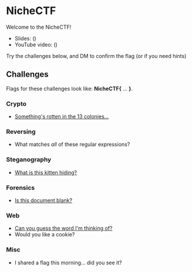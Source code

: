 # NicheCTF

Welcome to the NicheCTF!
* Slides: ()
* YouTube video: ()

Try the challenges below, and DM to confirm the flag (or if you need hints)

## Challenges
Flags for these challenges look like: **NicheCTF{** ... **}**.  
### Crypto
* [Something's rotten in the 13 colonies...](challenges/code.txt)

### Reversing
* What matches *all* of these regular expressions?

### Steganography
* [What is this kitten hiding?](challenges/kitten.png)

### Forensics
* [Is this document blank?](challenges/blank.docx)

### Web
* [Can you guess the word I'm thinking of?](challenges/guess.html)
* Would you like a cookie?

### Misc
* I shared a flag this morning... did you see it?
